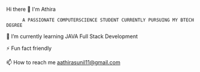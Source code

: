  Hi there 👋 I'm Athira
 
 
 
          A PASSIONATE COMPUTERSCIENCE STUDENT CURRENTLY PURSUING MY BTECH DEGREE

  
  
  🌱 I’m currently learning JAVA Full Stack Development
  
  
  ⚡ Fun fact friendly
  

  📫 How to reach me aathirasunil11@gmail.com
  
